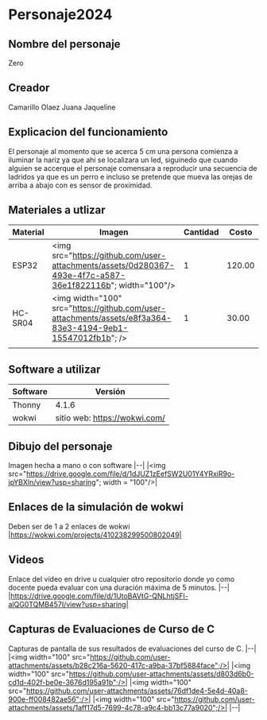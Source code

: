 # Personaje2024
## Nombre del personaje
Zero
## Creador
Camarillo Olaez Juana Jaqueline
## Explicacion del funcionamiento
El personaje al momento que se acerca 5 cm una persona comienza a iluminar la nariz ya que ahi se localizara un led, siguinedo que cuando alguien se accerque el personaje comensara a reproducir una secuencia de ladridos ya que es un perro e incluso se pretende que mueva las orejas de arriba a abajo con es sensor de proximidad.

## Materiales a utlizar
|Material|Imagen|Cantidad|Costo|
|--|--|--|--|
|ESP32|<img src="https://github.com/user-attachments/assets/0d280367-493e-4f7c-a587-36e1f822116b"; width="100"/>|1|120.00|
|HC-SR04|<img width="100" src="https://github.com/user-attachments/assets/e8f3a364-83e3-4194-9eb1-15547012fb1b"; />|1|30.00|
|||||

## Software a utilizar
|Software|Versión|
|--|--|
|Thonny|4.1.6|
|wokwi|sitio web: https://wokwi.com/|

## Dibujo del personaje
Imagen hecha a mano o con software
|--|
|<img src="https://drive.google.com/file/d/1dJUZ1zEefSW2U01Y4YRxiR9o-jpYBXln/view?usp=sharing"; width = "100"/>|

## Enlaces de la simulación de wokwi
Deben ser de 1 a 2 enlaces de wokwi
|https://wokwi.com/projects/410238299500802049|

## Videos
Enlace del vídeo en drive u cualquier otro repositorio donde yo como docente pueda evaluar con una duración máxima de 5 minutos.
|--|
|https://drive.google.com/file/d/1UtoBAVtG-QNLhtjSFl-alQG0TQMB457I/view?usp=sharing|


## Capturas de Evaluaciones de Curso de C
Capturas de pantalla de sus resultados de evaluaciones del curso de C.
|--|
|<img width="100" src="https://github.com/user-attachments/assets/b28c216a-5620-417c-a9ba-37bf5884face";/>|
|<img width="100" src="https://github.com/user-attachments/assets/d803d6b0-cd1d-402f-be0e-3676d195a91b";/>|
|<img width="100" src="https://github.com/user-attachments/assets/76df1de4-5e4d-40a8-900e-ff008482ae56";/>|
|<img width="100" src="https://github.com/user-attachments/assets/1aff17d5-7699-4c78-a9c4-bb13c77a9020";/>|
|--|



